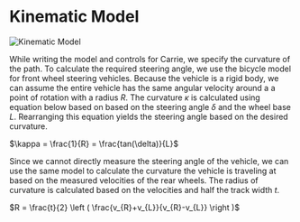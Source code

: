 # Kinematic Model

<img src="../images/model.png"
     alt="Kinematic Model"
     style="max-height:300px;" />

While writing the model and controls for Carrie, we specify the curvature of the path. To calculate the required steering angle, we use the bicycle model for front wheel steering vehicles. Because the vehicle is a rigid body, we can assume the entire vehicle has the same angular velocity around a a point of rotation with a radius $R$. The curvature $\kappa$ is calculated using equation below based on based on the steering angle $\delta$ and the wheel base $L$. Rearranging this equation yields the steering angle based on the desired curvature.

$\kappa = \frac{1}{R} = \frac{tan(\delta)}{L}$

Since we cannot directly measure the steering angle of the vehicle, we can use the same model to calculate the curvature the vehicle is traveling at based on the measured velocities of the rear wheels. The radius of curvature is calculated based on the velocities and half the track width $t$.

$R = \frac{t}{2} \left ( \frac{v_{R}+v_{L}}{v_{R}-v_{L}} \right )$

